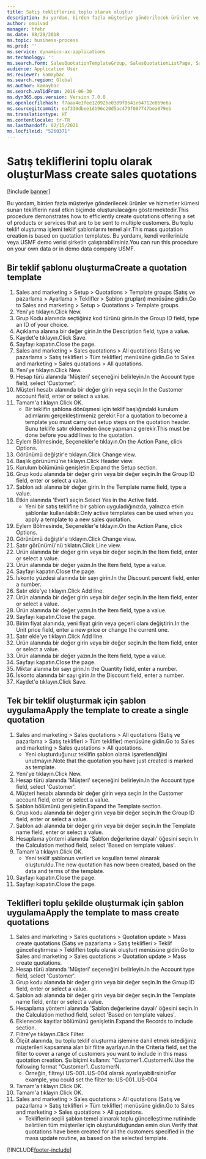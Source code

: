 ```yaml
---
title: Satış tekliflerini toplu olarak oluştur
description: Bu yordam, birden fazla müşteriye gönderilecek ürünler ve hizmetler kümesi sunan tekliflerin nasıl etkin biçimde oluşturulacağını göstermektedir.
author: omulvad
manager: tfehr
ms.date: 08/29/2018
ms.topic: business-process
ms.prod: ''
ms.service: dynamics-ax-applications
ms.technology: ''
ms.search.form: SalesQuotationTemplateGroup, SalesQuotationListPage, SalesCreateQuotation, SalesQuotationTable, SysQueryForm, SalesQuickQuote
audience: Application User
ms.reviewer: kamaybac
ms.search.region: Global
ms.author: kamaybac
ms.search.validFrom: 2016-06-30
ms.dyn365.ops.version: Version 7.0.0
ms.openlocfilehash: f7aaa4e1fee12092be0389f0641e64712e869e6a
ms.sourcegitcommit: eaf330dbee1db96c20d5ac479f007747bea079eb
ms.translationtype: HT
ms.contentlocale: tr-TR
ms.lasthandoff: 02/15/2021
ms.locfileid: "5260371"
---
```

# <a name="mass-create-sales-quotations"></a><span data-ttu-id="951d9-103">Satış tekliflerini toplu olarak oluştur</span><span class="sxs-lookup"><span data-stu-id="951d9-103">Mass create sales quotations</span></span>

[!include [banner](../../includes/banner.md)]

<span data-ttu-id="951d9-104">Bu yordam, birden fazla müşteriye gönderilecek ürünler ve hizmetler kümesi sunan tekliflerin nasıl etkin biçimde oluşturulacağını göstermektedir.</span><span class="sxs-lookup"><span data-stu-id="951d9-104">This procedure demonstrates how to efficiently create quotations offering a set of products or services that are to be sent to multiple customers.</span></span> <span data-ttu-id="951d9-105">Bu toplu teklif oluşturma işlemi teklif şablonlarını temel alır.</span><span class="sxs-lookup"><span data-stu-id="951d9-105">This mass quotation creation is based on quotation templates.</span></span> <span data-ttu-id="951d9-106">Bu yordamı, kendi verilerinizle veya USMF demo verisi şirketin çalıştırabilirsiniz.</span><span class="sxs-lookup"><span data-stu-id="951d9-106">You can run this procedure on your own data or in demo data company USMF.</span></span>


## <a name="create-a-quotation-template"></a><span data-ttu-id="951d9-107">Bir teklif şablonu oluşturma</span><span class="sxs-lookup"><span data-stu-id="951d9-107">Create a quotation template</span></span>
1. <span data-ttu-id="951d9-108">Sales and marketing > Setup > Quotations > Template groups (Satış ve pazarlama > Ayarlama > Teklifler > Şablon grupları) menüsüne gidin.</span><span class="sxs-lookup"><span data-stu-id="951d9-108">Go to Sales and marketing > Setup > Quotations > Template groups.</span></span>
2. <span data-ttu-id="951d9-109">Yeni'ye tıklayın.</span><span class="sxs-lookup"><span data-stu-id="951d9-109">Click New.</span></span>
3. <span data-ttu-id="951d9-110">Grup Kodu alanında seçtiğiniz kod türünü girin.</span><span class="sxs-lookup"><span data-stu-id="951d9-110">In the Group ID field, type an ID of your choice.</span></span>
4. <span data-ttu-id="951d9-111">Açıklama alanına bir değer girin.</span><span class="sxs-lookup"><span data-stu-id="951d9-111">In the Description field, type a value.</span></span>
5. <span data-ttu-id="951d9-112">Kaydet'e tıklayın.</span><span class="sxs-lookup"><span data-stu-id="951d9-112">Click Save.</span></span>
6. <span data-ttu-id="951d9-113">Sayfayı kapatın.</span><span class="sxs-lookup"><span data-stu-id="951d9-113">Close the page.</span></span>
7. <span data-ttu-id="951d9-114">Sales and marketing > Sales quotations > All quotations (Satış ve pazarlama > Satış teklifleri > Tüm teklifler) menüsüne gidin.</span><span class="sxs-lookup"><span data-stu-id="951d9-114">Go to Sales and marketing > Sales quotations > All quotations.</span></span>
8. <span data-ttu-id="951d9-115">Yeni'ye tıklayın.</span><span class="sxs-lookup"><span data-stu-id="951d9-115">Click New.</span></span>
9. <span data-ttu-id="951d9-116">Hesap türü alanında 'Müşteri' seçeneğini belirleyin.</span><span class="sxs-lookup"><span data-stu-id="951d9-116">In the Account type field, select 'Customer'.</span></span>
10. <span data-ttu-id="951d9-117">Müşteri hesabı alanında bir değer girin veya seçin.</span><span class="sxs-lookup"><span data-stu-id="951d9-117">In the Customer account field, enter or select a value.</span></span>
11. <span data-ttu-id="951d9-118">Tamam'a tıklayın.</span><span class="sxs-lookup"><span data-stu-id="951d9-118">Click OK.</span></span>
    * <span data-ttu-id="951d9-119">Bir teklifin şablona dönüşmesi için teklif başlığındaki kurulum adımlarını gerçekleştirmeniz gerekir.</span><span class="sxs-lookup"><span data-stu-id="951d9-119">For a quotation to become a template you must carry out  setup steps on the quotation header.</span></span> <span data-ttu-id="951d9-120">Bunu teklife satır eklemeden önce yapmanız gerekir.</span><span class="sxs-lookup"><span data-stu-id="951d9-120">This must be done before you add lines to the quotation.</span></span>   
12. <span data-ttu-id="951d9-121">Eylem Bölmesinde, Seçenekler'e tıklayın.</span><span class="sxs-lookup"><span data-stu-id="951d9-121">On the Action Pane, click Options.</span></span>
13. <span data-ttu-id="951d9-122">Görünümü değiştir'e tıklayın.</span><span class="sxs-lookup"><span data-stu-id="951d9-122">Click Change view.</span></span>
14. <span data-ttu-id="951d9-123">Başlık görünümü'ne tıklayın.</span><span class="sxs-lookup"><span data-stu-id="951d9-123">Click Header view.</span></span>
15. <span data-ttu-id="951d9-124">Kurulum bölümünü genişletin.</span><span class="sxs-lookup"><span data-stu-id="951d9-124">Expand the Setup section.</span></span>
16. <span data-ttu-id="951d9-125">Grup kodu alanında bir değer girin veya bir değer seçin.</span><span class="sxs-lookup"><span data-stu-id="951d9-125">In the Group ID field, enter or select a value.</span></span>
17. <span data-ttu-id="951d9-126">Şablon adı alanına bir değer girin.</span><span class="sxs-lookup"><span data-stu-id="951d9-126">In the Template name field, type a value.</span></span>
18. <span data-ttu-id="951d9-127">Etkin alanında 'Evet'i seçin.</span><span class="sxs-lookup"><span data-stu-id="951d9-127">Select Yes in the Active field.</span></span>
    * <span data-ttu-id="951d9-128">Yeni bir satış teklifine bir şablon uyguladığınızda, yalnızca etkin şablonlar kullanılabilir.</span><span class="sxs-lookup"><span data-stu-id="951d9-128">Only active templates can be used when you apply a template to a new sales quotation.</span></span>  
19. <span data-ttu-id="951d9-129">Eylem Bölmesinde, Seçenekler'e tıklayın.</span><span class="sxs-lookup"><span data-stu-id="951d9-129">On the Action Pane, click Options.</span></span>
20. <span data-ttu-id="951d9-130">Görünümü değiştir'e tıklayın.</span><span class="sxs-lookup"><span data-stu-id="951d9-130">Click Change view.</span></span>
21. <span data-ttu-id="951d9-131">Satır görünümü'nü tıklatın.</span><span class="sxs-lookup"><span data-stu-id="951d9-131">Click Line view.</span></span>
22. <span data-ttu-id="951d9-132">Ürün alanında bir değer girin veya bir değer seçin.</span><span class="sxs-lookup"><span data-stu-id="951d9-132">In the Item field, enter or select a value.</span></span>
23. <span data-ttu-id="951d9-133">Ürün alanında bir değer yazın.</span><span class="sxs-lookup"><span data-stu-id="951d9-133">In the Item field, type a value.</span></span>
24. <span data-ttu-id="951d9-134">Sayfayı kapatın.</span><span class="sxs-lookup"><span data-stu-id="951d9-134">Close the page.</span></span>
25. <span data-ttu-id="951d9-135">İskonto yüzdesi alanında bir sayı girin.</span><span class="sxs-lookup"><span data-stu-id="951d9-135">In the Discount percent field, enter a number.</span></span>
26. <span data-ttu-id="951d9-136">Satır ekle'ye tıklayın.</span><span class="sxs-lookup"><span data-stu-id="951d9-136">Click Add line.</span></span>
27. <span data-ttu-id="951d9-137">Ürün alanında bir değer girin veya bir değer seçin.</span><span class="sxs-lookup"><span data-stu-id="951d9-137">In the Item field, enter or select a value.</span></span>
28. <span data-ttu-id="951d9-138">Ürün alanında bir değer yazın.</span><span class="sxs-lookup"><span data-stu-id="951d9-138">In the Item field, type a value.</span></span>
29. <span data-ttu-id="951d9-139">Sayfayı kapatın.</span><span class="sxs-lookup"><span data-stu-id="951d9-139">Close the page.</span></span>
30. <span data-ttu-id="951d9-140">Birim fiyat alanında, yeni fiyat girin veya geçerli olanı değiştirin.</span><span class="sxs-lookup"><span data-stu-id="951d9-140">In the Unit price field, enter a new price or change the current one.</span></span>
31. <span data-ttu-id="951d9-141">Satır ekle'ye tıklayın.</span><span class="sxs-lookup"><span data-stu-id="951d9-141">Click Add line.</span></span>
32. <span data-ttu-id="951d9-142">Ürün alanında bir değer girin veya bir değer seçin.</span><span class="sxs-lookup"><span data-stu-id="951d9-142">In the Item field, enter or select a value.</span></span>
33. <span data-ttu-id="951d9-143">Ürün alanında bir değer yazın.</span><span class="sxs-lookup"><span data-stu-id="951d9-143">In the Item field, type a value.</span></span>
34. <span data-ttu-id="951d9-144">Sayfayı kapatın.</span><span class="sxs-lookup"><span data-stu-id="951d9-144">Close the page.</span></span>
35. <span data-ttu-id="951d9-145">Miktar alanına bir sayı girin.</span><span class="sxs-lookup"><span data-stu-id="951d9-145">In the Quantity field, enter a number.</span></span>
36. <span data-ttu-id="951d9-146">İskonto alanında bir sayı girin.</span><span class="sxs-lookup"><span data-stu-id="951d9-146">In the Discount field, enter a number.</span></span>
37. <span data-ttu-id="951d9-147">Kaydet'e tıklayın.</span><span class="sxs-lookup"><span data-stu-id="951d9-147">Click Save.</span></span>

## <a name="apply-the-template-to-create-a-single-quotation"></a><span data-ttu-id="951d9-148">Tek bir teklif oluşturmak için şablon uygulama</span><span class="sxs-lookup"><span data-stu-id="951d9-148">Apply the template to create a single quotation</span></span>
1. <span data-ttu-id="951d9-149">Sales and marketing > Sales quotations > All quotations (Satış ve pazarlama > Satış teklifleri > Tüm teklifler) menüsüne gidin.</span><span class="sxs-lookup"><span data-stu-id="951d9-149">Go to Sales and marketing > Sales quotations > All quotations.</span></span>
    * <span data-ttu-id="951d9-150">Yeni oluşturduğunuz teklifin şablon olarak işaretlendiğini unutmayın.</span><span class="sxs-lookup"><span data-stu-id="951d9-150">Note that the quotation you have just created is marked as template.</span></span>  
2. <span data-ttu-id="951d9-151">Yeni'ye tıklayın.</span><span class="sxs-lookup"><span data-stu-id="951d9-151">Click New.</span></span>
3. <span data-ttu-id="951d9-152">Hesap türü alanında 'Müşteri' seçeneğini belirleyin.</span><span class="sxs-lookup"><span data-stu-id="951d9-152">In the Account type field, select 'Customer'.</span></span>
4. <span data-ttu-id="951d9-153">Müşteri hesabı alanında bir değer girin veya seçin.</span><span class="sxs-lookup"><span data-stu-id="951d9-153">In the Customer account field, enter or select a value.</span></span>
5. <span data-ttu-id="951d9-154">Şablon bölümünü genişletin.</span><span class="sxs-lookup"><span data-stu-id="951d9-154">Expand the Template section.</span></span>
6. <span data-ttu-id="951d9-155">Grup kodu alanında bir değer girin veya bir değer seçin.</span><span class="sxs-lookup"><span data-stu-id="951d9-155">In the Group ID field, enter or select a value.</span></span>
7. <span data-ttu-id="951d9-156">Şablon adı alanında bir değer girin veya bir değer seçin.</span><span class="sxs-lookup"><span data-stu-id="951d9-156">In the Template name field, enter or select a value.</span></span>
8. <span data-ttu-id="951d9-157">Hesaplama yöntemi alanında 'Şablon değerlerine dayalı' öğesini seçin.</span><span class="sxs-lookup"><span data-stu-id="951d9-157">In the Calculation method field, select 'Based on template values'.</span></span>
9. <span data-ttu-id="951d9-158">Tamam'a tıklayın.</span><span class="sxs-lookup"><span data-stu-id="951d9-158">Click OK.</span></span>
    * <span data-ttu-id="951d9-159">Yeni teklif şablonun verileri ve koşulları temel alınarak oluşturuldu.</span><span class="sxs-lookup"><span data-stu-id="951d9-159">The new quotation has now been created, based on the data and terms of the template.</span></span>  
10. <span data-ttu-id="951d9-160">Sayfayı kapatın.</span><span class="sxs-lookup"><span data-stu-id="951d9-160">Close the page.</span></span>
11. <span data-ttu-id="951d9-161">Sayfayı kapatın.</span><span class="sxs-lookup"><span data-stu-id="951d9-161">Close the page.</span></span>

## <a name="apply-the-template-to-mass-create-quotations"></a><span data-ttu-id="951d9-162">Teklifleri toplu şekilde oluşturmak için şablon uygulama</span><span class="sxs-lookup"><span data-stu-id="951d9-162">Apply the template to mass create quotations</span></span>
1. <span data-ttu-id="951d9-163">Sales and marketing > Sales quotations > Quotation update > Mass create quotations (Satış ve pazarlama > Satış teklifleri > Teklif güncelleştirmesi > Teklifleri toplu olarak oluştur) menüsüne gidin.</span><span class="sxs-lookup"><span data-stu-id="951d9-163">Go to Sales and marketing > Sales quotations > Quotation update > Mass create quotations.</span></span>
2. <span data-ttu-id="951d9-164">Hesap türü alanında 'Müşteri' seçeneğini belirleyin.</span><span class="sxs-lookup"><span data-stu-id="951d9-164">In the Account type field, select 'Customer'.</span></span>
3. <span data-ttu-id="951d9-165">Grup kodu alanında bir değer girin veya bir değer seçin.</span><span class="sxs-lookup"><span data-stu-id="951d9-165">In the Group ID field, enter or select a value.</span></span>
4. <span data-ttu-id="951d9-166">Şablon adı alanında bir değer girin veya bir değer seçin.</span><span class="sxs-lookup"><span data-stu-id="951d9-166">In the Template name field, enter or select a value.</span></span>
5. <span data-ttu-id="951d9-167">Hesaplama yöntemi alanında 'Şablon değerlerine dayalı' öğesini seçin.</span><span class="sxs-lookup"><span data-stu-id="951d9-167">In the Calculation method field, select 'Based on template values'.</span></span>
6. <span data-ttu-id="951d9-168">Eklenecek kayıtlar bölümünü genişletin.</span><span class="sxs-lookup"><span data-stu-id="951d9-168">Expand the Records to include section.</span></span>
7. <span data-ttu-id="951d9-169">Filtre'ye tıklayın.</span><span class="sxs-lookup"><span data-stu-id="951d9-169">Click Filter.</span></span>
8. <span data-ttu-id="951d9-170">Ölçüt alanında, bu toplu teklif oluşturma işlemine dahil etmek istediğiniz müşterileri kapsamına alan bir filtre ayarlayın.</span><span class="sxs-lookup"><span data-stu-id="951d9-170">In the Criteria field, set the filter to cover a range of customers you want to include in this mass quotation creation.</span></span> <span data-ttu-id="951d9-171">Şu biçimi kullanın: "Customer1..CustomerN.</span><span class="sxs-lookup"><span data-stu-id="951d9-171">Use the following format "Customer1..CustomerN.</span></span>
    * <span data-ttu-id="951d9-172">Örneğin, filtreyi US-001..US-004 olarak ayarlayabilirsiniz</span><span class="sxs-lookup"><span data-stu-id="951d9-172">For example, you could set the filter to: US-001..US-004</span></span>  
9. <span data-ttu-id="951d9-173">Tamam'a tıklayın.</span><span class="sxs-lookup"><span data-stu-id="951d9-173">Click OK.</span></span>
10. <span data-ttu-id="951d9-174">Tamam'a tıklayın.</span><span class="sxs-lookup"><span data-stu-id="951d9-174">Click OK.</span></span>
11. <span data-ttu-id="951d9-175">Sales and marketing > Sales quotations > All quotations (Satış ve pazarlama > Satış teklifleri > Tüm teklifler) menüsüne gidin.</span><span class="sxs-lookup"><span data-stu-id="951d9-175">Go to Sales and marketing > Sales quotations > All quotations.</span></span>
    * <span data-ttu-id="951d9-176">Tekliflerin seçili şablon temel alınarak toplu güncelleştirme rutininde belirtilen tüm müşteriler için oluşturulduğundan emin olun.</span><span class="sxs-lookup"><span data-stu-id="951d9-176">Verify that quotations have been created for all the customers specified in the mass update routine, as based on the selected template.</span></span>  



[!INCLUDE[footer-include](../../../includes/footer-banner.md)]